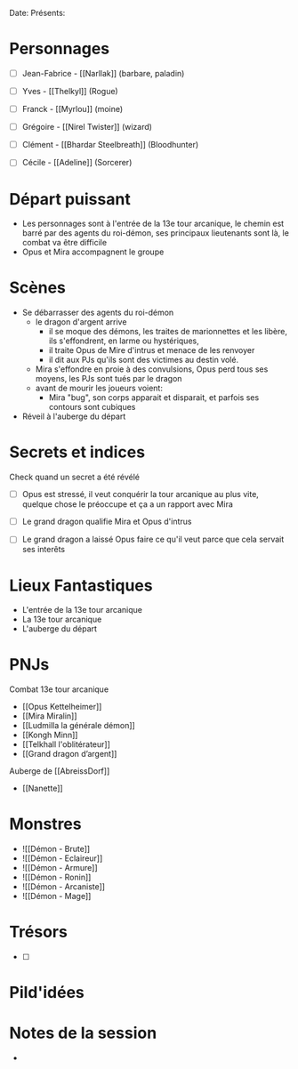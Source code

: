 Date: 
Présents: 


# Personnages
- [ ]  Jean-Fabrice -  [[Narllak]] (barbare, paladin)
- [ ] Yves - [[Thelkyl]] (Rogue)
- [ ] Franck - [[Myrlou]] (moine)
- [ ] Grégoire - [[Nirel Twister]] (wizard)
- [ ] Clément - [[Bhardar Steelbreath]] (Bloodhunter)
- [ ] Cécile - [[Adeline]] (Sorcerer)


# Départ puissant
- Les personnages sont à l'entrée de la 13e tour arcanique, le chemin est barré par des agents du roi-démon, ses principaux lieutenants sont là, le combat va être difficile
- Opus et Mira accompagnent le groupe

# Scènes
- Se débarrasser des agents du roi-démon
	- le dragon d'argent arrive
		- il se moque des démons, les traites de marionnettes et les libère, ils s'effondrent, en larme ou hystériques,
		- il traite Opus de Mire d'intrus et menace de les renvoyer
		- il dit aux PJs qu'ils sont des victimes au destin volé.
	- Mira s'effondre en proie à des convulsions, Opus perd tous ses moyens, les PJs sont tués par le dragon
	- avant de mourir les joueurs voient:
		- Mira "bug", son corps apparait et disparait, et parfois ses contours sont cubiques
- Réveil à l'auberge du départ

# Secrets et indices
Check quand un secret a été révélé
- [ ] Opus est stressé, il veut conquérir la tour arcanique au plus vite, quelque chose le préoccupe et ça a un rapport avec Mira
- [ ] Le grand dragon qualifie Mira et Opus d'intrus
- [ ] Le grand dragon a laissé Opus faire ce qu'il veut parce que cela servait ses interêts



# Lieux Fantastiques
- L'entrée de la 13e tour arcanique
- La 13e tour arcanique
- L'auberge du départ

# PNJs
Combat 13e tour arcanique
- [[Opus Kettelheimer]]
- [[Mira Miralin]]
- [[Ludmilla la générale démon]]
- [[Kongh Minn]]
- [[Telkhall l'oblitérateur]]
- [[Grand dragon d’argent]]

Auberge de [[AbreissDorf]]
* [[Nanette]]

# Monstres
- ![[Démon - Brute]]
- ![[Démon - Eclaireur]]
- ![[Démon - Armure]]
- ![[Démon - Ronin]]
- ![[Démon - Arcaniste]]
- ![[Démon - Mage]]

# Trésors
- [ ]


# Pild'idées
> 

# Notes de la session
- 

